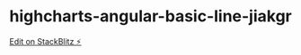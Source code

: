 # highcharts-angular-basic-line-jiakgr

[Edit on StackBlitz ⚡️](https://stackblitz.com/edit/highcharts-angular-basic-line-kqzgxm)